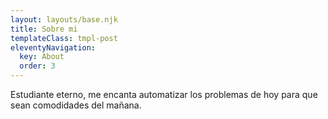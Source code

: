 ```yaml
---
layout: layouts/base.njk
title: Sobre mi
templateClass: tmpl-post
eleventyNavigation:
  key: About
  order: 3
---
```


Estudiante eterno, me encanta automatizar los problemas de hoy para que sean comodidades del mañana.

<!-- This blog template is based on [eleventy-high-performance-blog](https://www.industrialempathy.com/posts/eleventy-high-performance-blog/) which itself is based on [eleventy-base-blog](https://github.com/11ty/eleventy-base-blog/). -->
